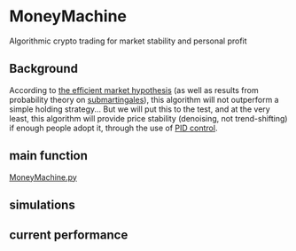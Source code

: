 # MoneyMachine
Algorithmic crypto trading for market stability and personal profit

## Background
According to [the efficient market hypothesis](https://en.wikipedia.org/wiki/Efficient-market_hypothesis) (as well as results from probability theory on [submartingales](https://en.m.wikipedia.org/wiki/Martingale_(probability_theory))), this algorithm will not outperform a simple holding strategy... But we will put this to the test, and at the very least, this algorithm will provide price stability (denoising, not trend-shifting) if enough people adopt it, through the use of [PID control](https://en.wikipedia.org/wiki/PID_controller).

## main function
[MoneyMachine.py](MoneyMachine.py)

## simulations

## current performance
